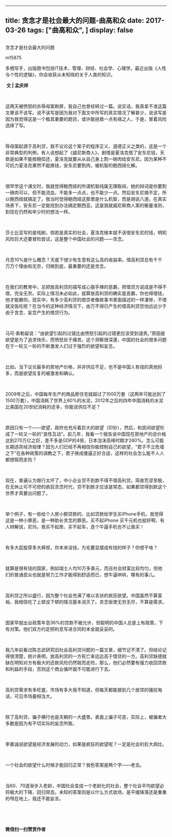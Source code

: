 
---
title:   贪念才是社会最大的问题-曲高和众
date: 2017-03-26
tags: ["曲高和众", ]
display: false
---


## 



贪念才是社会最大的问题




m15875




多栖写手，出版图书包括IT技术，管理、财经、社会学、心理学。最近出版《人性与个性的逻辑》，你会收获从未知晓的关于人类的知识。


**&nbsp;文 | 孟庆祥**

&nbsp;

这两天被愤怒的杀辱母案刷屏，我自己也曾经转过一篇。说实话，我真拿不准这篇文章该不该写。说不该写是因为我对下面文中所写的真实情况了解甚少，说该写是因为我觉得这是一个极其重要的题目，或许能拯救一点有缘之人，于是，冒着风险选择了写。

&nbsp;

辱母案起源于高利贷，我不议论这个案子的程序正义、道德正义之类的，这是一个非常典型的判例，有人说想起了《威尼斯商人》，剧情是夏洛克借了安东尼钱，天款是如果不能按期偿还，夏洛克就要从从自己身上割一磅肉给安东尼。因为某种不可抗力夏洛克果然不能换钱，安东尼要割肉，被机智的鲍西娅化解。

&nbsp;

很早学这个课文时，我就觉得鲍西娅的所谓机智纯属无理取闹，她的辩词是你要割一磅肉可以，但不能流血，不能多一点点，也不能少一点。然后安东尼搞不定，所以鲍西娅就搞定了。我当时觉得鲍西娅这那里是什么机智，而是胡说八道，在真实场景下，安东尼一定能找到办法搞定鲍西亚。这是我就威尼斯商人案的衡量准则，到现在仍然和年少时的想法一样。

&nbsp;

莎士比亚写的是戏剧，倘若是真实的社会，夏洛克根本就不该借安东尼的钱，明知风险巨大还要冒险尝试，这是整个中国社会的问题——贪念。

&nbsp;

月息10%是什么概念？天底下很少有生意有这么高的收益率。借高利贷总有千千万万个理由和无奈，归根到底，最重要的还是贪念。

&nbsp;

在我们的教育中，总把放高利贷的描写成心狠手辣的恶霸，把借贷方说成是不得不借，完全无奈。实际上情况未必如此，就算放高利贷的确实是恶霸，你也得借钱，他才能霸你。现实中，有多少高利贷的借贷者像故事书里面描述的一样凄惨，不借就没饭吃呢？在当今的这种经济情况下，由万不得已产生的借高利贷恐怕远远少于由于贪念、妄念产生的借贷行为。

&nbsp;

马可·奥勒留说：“由欲望引起的过错比由愤怒引起的过错更应该受到谴责。”原因是欲望是为了追求快乐，而愤怒处于痛苦。这个洞察很深邃，中国的社会的很多问题在于一轮又一轮的不断激发人们过于强烈的欲望和妄念。

&nbsp;

比如，当下议论最多的房地产价格，并非供应不足，也不是中国人有钱的真他妈多，而是欲望反复的被激发和确认。

&nbsp;

2009年之后，中国每年生产的商品房住宅就超过了1000万套（这两年可能达到了1500万套），中国消耗了世界上60%的水泥，2012年之后的四年中国消耗的水泥比美国在20世纪消耗的还多，你能说供应不足？

&nbsp;

原因只有一个——欲望，政府也充斥着巨大的欲望（印钞），然后，和民间欲望形成了一轮又一轮的“良性互动”。前几年，我看一个报告说中国现在房地产的总价格达到270万亿之巨，差不多是GDP的4倍，日本泡沫高峰时期才260%。怎么可能长期违背经济规律？因为人们已经不再相信你能控制自己的欲望，“君子不立危墙之下”在各种政策的调教之下，君子换成傻逼正好合适，这样的社会怎么能不人人都想铤而走险？

&nbsp;

现在，普遍认为银行太坏了，中小企业贷不到款不得不借高利贷。简直荒谬至极，在无休止可不可控的疯狂贪念时代，贷不到款才应该是常态，如果都贷得到款这个世界才真要出问题了。

&nbsp;

举个例子，有一些给个人房小额贷款的，比如贷款给学生买iPhone手机，我觉得这是一种小罪恶，是一种助长贪念的罪恶。买不起iPhone 买千元机也挺好啊，有人辩解说，尼玛，我买不起房、买不起车，连个牛逼手机也不让我买！

&nbsp;

有多大屁股穿多大裤衩，你本来没钱，为毛要显摆成有钱的样子？你想干啥？

&nbsp;

就算是很有钱的国家，例如瑞士人均10万多美元，而且社会财富比较均匀，但他们的普通民众也就是努力工作才能得到舒适而已，想牛逼哄哄，哪有的事儿。

&nbsp;

高利贷之所以盛行，因为整个社会充满了难以言状的疯狂欲望。中国虽然不算富裕，我相信吃了上顿没下顿的情况基本消灭了。贪念驱使无穷无尽，不算是需求。

&nbsp;

国家早就出台政策年息36%的贷款不被允许，但聪明的中国人总是上有政策，下有对策。他们双方约定把利息写进合同的本金就妥妥的。

&nbsp;

我几年前看过陈志武研究旧社会高利贷问题的一篇文章，细节记不清了。但结论记得很清楚，统计表明，放高利贷的一方死亡率远远高于借贷的一方。高利贷缺德就缺在明知对方有极大的还款风险仍然铤而走险，那么，他们必然要有强力收回贷款和利益的手段，否则这个商业循环就不可能进行下去。

&nbsp;

高利贷需求有多旺盛，市场有多大我不知道，但每天都能接到几个放贷的骚扰电话，可见市场量相当大。

&nbsp;

除了高利贷，骗子横行也是天朝的一大盛景。表面上骗子可恶，实际上，被骗者大多数是因为有不切实际的妄念所致。

&nbsp;

李嘉诚说欲望是经济发展的动力，如果是疯狂的欲望呢？一定是社会的巨大病灶。

&nbsp;

一个社会的欲望什么时候才能回归正常？我色答案是两个字——老去。

&nbsp;

当60、70逐渐步入老龄，中国社会变成一个老龄化的社会，整个社会平均欲望必将极大的下降，回归常态。未知的答案则是以什么方式收场，是平缓降落还是重重的甩在地上，我还不能妄言。

&nbsp;

&nbsp;




**微信扫一扫赞赏作者**













